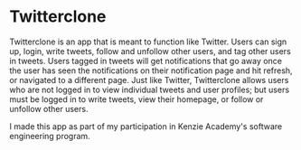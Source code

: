 # Twitterclone
Twitterclone is an app that is meant to function like Twitter. Users can sign up, login, write tweets, follow and unfollow other users, and tag other users in tweets. Users tagged in tweets will get notifications that go away once the user has seen the notifications on their notification page and hit refresh, or navigated to a different page. Just like Twitter, Twitterclone allows users who are not logged in to view individual tweets and user profiles; but users must be logged in to write tweets, view their homepage, or follow or unfollow other users.

I made this app as part of my participation in Kenzie Academy's software engineering program.
